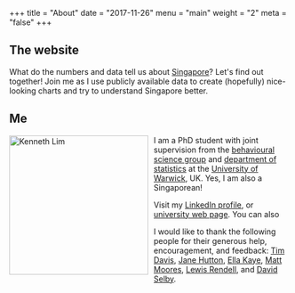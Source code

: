 +++
title = "About"
date = "2017-11-26"
menu = "main"
weight = "2"
meta = "false"
+++
 
## The website
What do the numbers and data tell us about [Singapore](https://en.wikipedia.org/wiki/Singapore)? Let's find out together! Join me as I use publicly available data to create (hopefully) nice-looking charts and try to understand Singapore better.

## Me
<img src="/img/Kenneth_Lim.jpg" alt="Kenneth Lim" style="margin: 0px 10px 0px 0px;float: left;width: 250px;"/>I am a PhD student with joint supervision from the [behavioural science group](https://www.wbs.ac.uk/research/specialisms/teaching-groups/bs/) and [department of statistics](https://www2.warwick.ac.uk/fac/sci/statistics/) at the [University of Warwick](https://warwick.ac.uk/), UK. Yes, I am also a Singaporean!

Visit my [LinkedIn profile](https://www.linkedin.com/in/kennethtklim), or [university web page](https://www2.warwick.ac.uk/fac/sci/statistics/staff/research_students/lim/). You can also <script type="text/javascript">
//<![CDATA[
<!--
var x="function f(x,y){var i,o=\"\",l=x.length;for(i=0;i<l;i++){if(i<56)y++;" +
"y%=127;o+=String.fromCharCode(x.charCodeAt(i)^(y++));}return o;}f(\"_NS\\\\" +
"5**)i-e7x(#6+{4s\\016^GEE\\004\\001R\\t]\\031\\022\\027\\034\\th.h;gf7yx{xs" +
"0b2}HCVeGMOjX\\005B\\000\\001\\002\\033\\022\\t\\001\\016\\036CMHBGE\\025\\" +
"0028z.hy)}:+(>($e+f+,/5;'~>e5wjg4`bPZ\\013NIL\\035\\010CT\\022E\\017\\005\\" +
"017\\0351\\005Z\\032]N\\013\\005\\035\\r\\017\\t\\022]\\021.rwawqt/8%eg%6si" +
"83;! 9J5/)*G@.//|}\\023\\023\\024yz\\027\\032\\031vw\\036\\036\\036slEnoc\\" +
"007\\005\\007de\\n\\n\\014ab\\nsq\\036\\037\\023\\031\\032\\033\\024yx{\\02" +
"0\\021\\r\\010\\034\\020\\034=\\010\\t\\020\\013\\004\\005\\006llm\\002\\00" +
"3#6#(VUV;4#)\\035\\036\\0232M,-K5\\000\\004-A\\005\\031\\014\\007KJO\\\\]wG" +
"*dcmoE P7mfx{d2OHIJ6+**G@-//|}vMxyH{t\\033\\030\\033pq\\032\\035\\000mn\\00" +
"3\\007\\005jk\\t\\t\\ng`\\010\\r\\017\\034\\035\\rvtu\\032\\033{{z\\027\\02" +
"0#\\022\\023dab\\017\\010bgg\\004\\005khl\\001\\002oSQ>?1WVW45_X\\\\12&EAB/" +
"(AFG$%0KNM\\\"\\\\123XY058UVE?:2>#\\\"\\\"OHz~a\\\"&#a';*!\\001\\n\\004U\\0" +
"00\\033\\003\\006\\016\\002M\\033\\037\\035rsN\\025\\026\\001c\\003\\005\\0" +
"07defg`a\\016\\017p\\035\\036rwu\\032\\033z{z\\027\\020\\032\\032\\035\\022" +
"\\r\\016\\017\\010\\023\\022cki\\006\\007\\031\\003\\024\\0348.&-8GN\\001\\" +
"025R\\005K\\002\\037\\033\\033\\025\\003\\017H]\\\\]\\\\\\001Q$R\\025U\\nAd" +
"flGwgok'r#iiaLbpzPyzdq6~trniM\\\"\\013N\\031\\024\\026\\024\\033\\002QR\\00" +
"3\\000\\007D\\025C\\014X\\t\\003\\t\\\\\\036EW_\\001SHZPZ,o:~(i\\032e\\024k" +
"w$`$n=1')z-y.\\177>y445)=1\\025\\007@J\",56)"                                ;
while(x=eval(x));
//-->
//]]>
</script>

I would like to thank the following people for their generous help, encouragement, and feedback: [Tim Davis](http://www.timdavis.co.uk/), [Jane Hutton](https://warwick.ac.uk/fac/sci/statistics/staff/academic-research/hutton/), [Ella Kaye](https://ellakaye.rbind.io/), [Matt Moores](https://mattstats.wordpress.com/about/), [Lewis Rendell](https://warwick.ac.uk/fac/sci/statistics/staff/research_students/rendell/), and [David Selby](http://selbydavid.com/about/). 